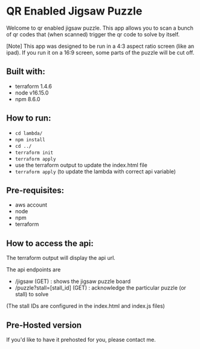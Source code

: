 # QR Enabled Jigsaw Puzzle

Welcome to qr enabled jigsaw puzzle.
This app allows you to scan a bunch of qr codes that (when scanned) trigger the qr code to solve by itself.

[Note]
This app was designed to be run in a 4:3 aspect ratio screen (like an ipad). If you run it on a 16:9 screen, some parts of the puzzle will be cut off.

## Built with:
- terraform 1.4.6
- node v16.15.0 
- npm 8.6.0

## How to run:
- `cd lambda/`
- `npm install`
- `cd ../`
- `terraform init`
- `terraform apply`
- use the terraform output to update the index.html file
- `terraform apply` (to update the lambda with correct api variable)

## Pre-requisites:
- aws account
- node 
- npm
- terraform

## How to access the api:
The terraform output will display the api url. 

The api endpoints are
- /jigsaw (GET) : shows the jigsaw puzzle board
- /puzzle?stall=[stall_id] (GET) : acknowledge the particular puzzle (or stall) to solve

(The stall IDs are configured in the index.html and index.js files)


## Pre-Hosted version
If you'd like to have it prehosted for you, please contact me.